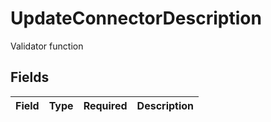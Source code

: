 # UpdateConnectorDescription

Validator function


## Fields

| Field       | Type        | Required    | Description |
| ----------- | ----------- | ----------- | ----------- |